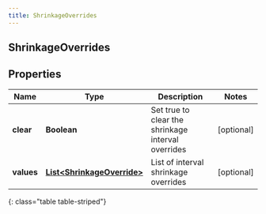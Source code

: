 ```yaml
---
title: ShrinkageOverrides
---
```

## ShrinkageOverrides


## Properties

| Name | Type | Description | Notes |
| ------------ | ------------- | ------------- | ------------- |
| **clear** | <!----><!---->**Boolean**<!----> | Set true to clear the shrinkage interval overrides |  [optional] |
| **values** | <!----><!---->[**List&lt;ShrinkageOverride&gt;**](ShrinkageOverride.html)<!----> | List of interval shrinkage overrides |  [optional] |
{: class="table table-striped"}



